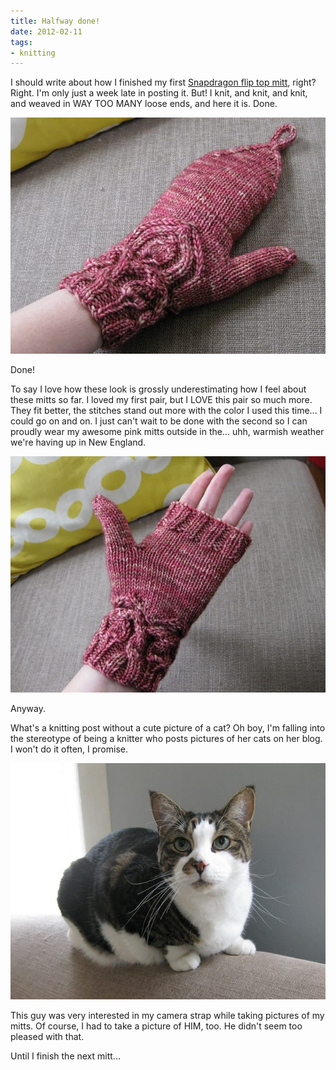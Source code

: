 ```yaml
---
title: Halfway done!
date: 2012-02-11
tags:
- knitting
---
```

I should write about how I finished my first [Snapdragon flip top mitt](/posts/mitteney-goodness), right? Right. I'm only just a week late in posting it. But! I knit, and knit, and knit, and weaved in WAY TOO MANY loose ends, and here it is. Done.

![Finished Snapdragon flip-top mitt.](./images/snapdragon-finished.jpg)

Done!

To say I love how these look is grossly underestimating how I feel about these mitts so far. I loved my first pair, but I LOVE this pair so much more. They fit better, the stitches stand out more with the color I used this time... I could go on and on. I just can't wait to be done with the second so I can proudly wear my awesome pink mitts outside in the... uhh, warmish weather we're having up in New England.

![Open finished Snapdragon flip-top mitt.](./images/snapdragon-finished-open.jpg)

Anyway.

What's a knitting post without a cute picture of a cat? Oh boy, I'm falling into the stereotype of being a knitter who posts pictures of her cats on her blog. I won't do it often, I promise.

![A cat laying on a couch.](./images/kitten.jpg)

This guy was very interested in my camera strap while taking pictures of my mitts. Of course, I had to take a picture of HIM, too. He didn't seem too pleased with that.

Until I finish the next mitt...
